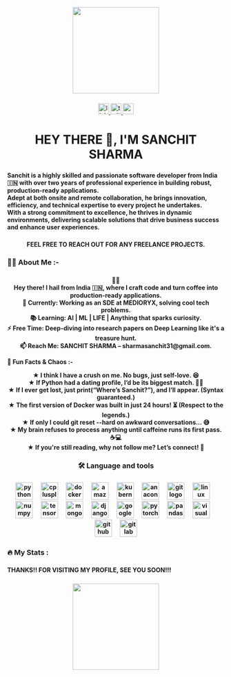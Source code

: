 <div align="center">
  <img height="200" src="https://github.com/raghavk16/raghavk16/raw/master/coderman.gif"  />
</div>

###

<div align="center">
  <a href="https://www.linkedin.com/in/sanchit-sharma-0268ba1ba/" target="_blank">
    <img src="https://img.shields.io/static/v1?message=LinkedIn&logo=linkedin&label=&color=0077B5&logoColor=white&labelColor=&style=for-the-badge" height="25" alt="linkedin logo"  />
  </a>
  <a href="invalid" target="_blank">
    <img src="https://img.shields.io/static/v1?message=Twitter&logo=twitter&label=&color=1DA1F2&logoColor=black&labelColor=&style=for-the-badge" height="25" alt="twitter logo"  />
  </a>
  <a href="sharmasanchit31@gmail.com" target="_blank">
    <img src="https://img.shields.io/static/v1?message=Gmail&logo=gmail&label=&color=D14836&logoColor=white&labelColor=&style=for-the-badge" height="25" alt="gmail logo"  />
  </a>
</div>

###

<h1 align="center"><b>HEY THERE 👋, I'M SANCHIT SHARMA<b></b></h1>

###

<p align="left"><b>Sanchit is a highly skilled and passionate software developer from India 🇮🇳 with over two years of professional experience in building robust, production-ready applications.</b><br> <b>Adept at both onsite and remote collaboration, he brings innovation, efficiency, and technical expertise to every project he undertakes.</b> <br><b>With a strong commitment to excellence, he thrives in dynamic environments, delivering scalable solutions that drive business success and enhance user experiences.</b></p>


###

<p align="center"><b></b>FEEL FREE TO REACH OUT FOR ANY FREELANCE PROJECTS.<b></b></p>

###

<h3 align="left"><b></b>👩‍💻  About Me  :-<b></b></h3>

###

<p align="center"><b>👨‍💻 </b><br>Hey there! I hail from India 🇮🇳, where I craft code and turn coffee into production-ready applications.<br>  
<b>🔭 Currently:</b> Working as an SDE at MEDIORYX, solving cool tech problems.<br>  
<b>📚 Learning:</b> AI | ML | LIFE | Anything that sparks curiosity.<br>  
<b>⚡ Free Time:</b> Deep-diving into research papers on Deep Learning like it's a treasure hunt.<br>  
<b>📫 Reach Me:</b> SANCHIT SHARMA – sharmasanchit31@gmail.com.<br>  

<b>🚀 Fun Facts & Chaos :-</b><br>  
<p align="center">★ I think I have a crush on me. No bugs, just self-love. 😆<br>  
★ If Python had a dating profile, I’d be its biggest match. 🐍💙<br>  
★ If I ever get lost, just print(“Where’s Sanchit?”), and I’ll appear. (Syntax guaranteed.)<br>  
★ The first version of Docker was built in just 24 hours! ⏳ (Respect to the legends.)<br>  
★ If only I could git reset --hard on awkward conversations… 😅<br>  
★ My brain refuses to process anything until caffeine runs its first pass. ☕💻<br>  
★ If you're still reading, why not follow me? Let’s connect! 🚀</p>


###

<h3 align="center">🛠 Language and tools</h3>

###

<div align="center">
  <img src="https://cdn.jsdelivr.net/gh/devicons/devicon/icons/python/python-original.svg" height="40" alt="python logo"  />
  <img width="12" />
  <img src="https://cdn.jsdelivr.net/gh/devicons/devicon/icons/cplusplus/cplusplus-original.svg" height="40" alt="cplusplus logo"  />
  <img width="12" />
  <img src="https://cdn.jsdelivr.net/gh/devicons/devicon/icons/docker/docker-plain-wordmark.svg" height="40" alt="docker logo"  />
  <img width="12" />
  <img src="https://cdn.simpleicons.org/amazonwebservices/FF9900" height="40" alt="amazonwebservices logo"  />
  <img width="12" />
  <img src="https://cdn.jsdelivr.net/gh/devicons/devicon/icons/kubernetes/kubernetes-plain.svg" height="40" alt="kubernetes logo"  />
  <img width="12" />
  <img src="https://cdn.simpleicons.org/anaconda/44A833" height="40" alt="anaconda logo"  />
  <img width="12" />
  <img src="https://cdn.jsdelivr.net/gh/devicons/devicon/icons/git/git-original.svg" height="40" alt="git logo"  />
  <img width="12" />
  <img src="https://cdn.jsdelivr.net/gh/devicons/devicon/icons/linux/linux-original.svg" height="40" alt="linux logo"  />
  <img width="12" />
  <img src="https://cdn.jsdelivr.net/gh/devicons/devicon/icons/numpy/numpy-original.svg" height="40" alt="numpy logo"  />
  <img width="12" />
  <img src="https://cdn.jsdelivr.net/gh/devicons/devicon/icons/tensorflow/tensorflow-original.svg" height="40" alt="tensorflow logo"  />
  <img width="12" />
  <img src="https://cdn.jsdelivr.net/gh/devicons/devicon/icons/mongodb/mongodb-original.svg" height="40" alt="mongodb logo"  />
  <img width="12" />
  <img src="https://cdn.jsdelivr.net/gh/devicons/devicon/icons/django/django-plain.svg" height="40" alt="django logo"  />
  <img width="12" />
  <img src="https://cdn.jsdelivr.net/gh/devicons/devicon/icons/googlecloud/googlecloud-original.svg" height="40" alt="googlecloud logo"  />
  <img width="12" />
  <img src="https://cdn.simpleicons.org/pytorch/EE4C2C" height="40" alt="pytorch logo"  />
  <img width="12" />
  <img src="https://img.shields.io/badge/pandas-150458?logo=pandas&logoColor=white&style=for-the-badge" height="40" alt="pandas logo"  />
  <img width="12" />
  <img src="https://skillicons.dev/icons?i=visualstudio" height="40" alt="visualstudio logo"  />
  <img width="12" />
  <img src="https://img.shields.io/badge/GitHub-181717?logo=github&logoColor=white&style=for-the-badge" height="40" alt="github logo"  />
  <img width="12" />
  <img src="https://img.shields.io/badge/GitLab-FC6D26?logo=gitlab&logoColor=black&style=for-the-badge" height="40" alt="gitlab logo"  />
</div>

###

<h3 align="left">🔥   My Stats :</h3>

###

<p align="left">THANKS!! FOR VISITING MY PROFILE, SEE YOU SOON!!!</p>

###

<div align="center">
  <img height="200" src="https://c.tenor.com/SsK8Z3td5uYAAAAd/tenor.gif"  />
</div>

###
